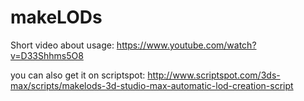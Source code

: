 # makeLODs
Short video about usage:
https://www.youtube.com/watch?v=D33Shhms5O8

you can also get it on scriptspot:
http://www.scriptspot.com/3ds-max/scripts/makelods-3d-studio-max-automatic-lod-creation-script

